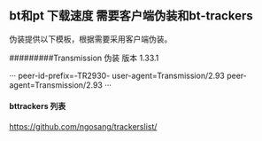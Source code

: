 ## bt和pt 下载速度 需要客户端伪装和bt-trackers 
伪装提供以下模板，根据需要采用客户端伪装。

#########Transmission 伪装 版本 1.33.1 


···
peer-id-prefix=-TR2930-
user-agent=Transmission/2.93
peer-agent=Transmission/2.93
···

#### bttrackers 列表
https://github.com/ngosang/trackerslist/

